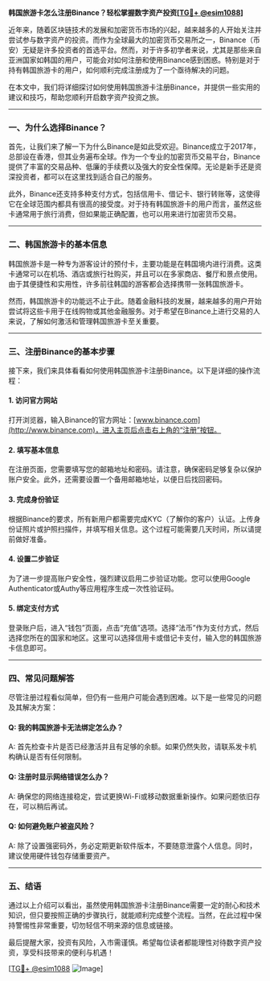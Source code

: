 **韩国旅游卡怎么注册Binance？轻松掌握数字资产投资[[TG💪+ @esim1088](https://t.me/s/esim1088)]**

近年来，随着区块链技术的发展和加密货币市场的兴起，越来越多的人开始关注并尝试参与数字资产的投资。而作为全球最大的加密货币交易所之一，Binance（币安）无疑是许多投资者的首选平台。然而，对于许多初学者来说，尤其是那些来自亚洲国家如韩国的用户，可能会对如何注册和使用Binance感到困惑。特别是对于持有韩国旅游卡的用户，如何顺利完成注册成为了一个亟待解决的问题。

在本文中，我们将详细探讨如何使用韩国旅游卡注册Binance，并提供一些实用的建议和技巧，帮助您顺利开启数字资产投资之旅。

---

### **一、为什么选择Binance？**

首先，让我们来了解一下为什么Binance是如此受欢迎。Binance成立于2017年，总部设在香港，但其业务遍布全球。作为一个专业的加密货币交易平台，Binance提供了丰富的交易品种、低廉的手续费以及强大的安全性保障。无论是新手还是资深投资者，都可以在这里找到适合自己的服务。

此外，Binance还支持多种支付方式，包括信用卡、借记卡、银行转账等，这使得它在全球范围内都具有很高的接受度。对于持有韩国旅游卡的用户而言，虽然这些卡通常用于旅行消费，但如果能正确配置，也可以用来进行加密货币交易。

---

### **二、韩国旅游卡的基本信息**

韩国旅游卡是一种专为游客设计的预付卡，主要功能是在韩国境内进行消费。这类卡通常可以在机场、酒店或旅行社购买，并且可以在多家商店、餐厅和景点使用。由于其便捷性和实用性，许多前往韩国的游客都会选择携带一张韩国旅游卡。

然而，韩国旅游卡的功能远不止于此。随着金融科技的发展，越来越多的用户开始尝试将这些卡用于在线购物或其他金融服务。对于希望在Binance上进行交易的人来说，了解如何激活和管理韩国旅游卡至关重要。

---

### **三、注册Binance的基本步骤**

接下来，我们来具体看看如何使用韩国旅游卡注册Binance。以下是详细的操作流程：

#### **1. 访问官方网站**
打开浏览器，输入Binance的官方网址：[www.binance.com](http://www.binance.com)，进入主页后点击右上角的“注册”按钮。

#### **2. 填写基本信息**
在注册页面，您需要填写您的邮箱地址和密码。请注意，确保密码足够复杂以保护账户安全。此外，还需要设置一个备用邮箱地址，以便日后找回密码。

#### **3. 完成身份验证**
根据Binance的要求，所有新用户都需要完成KYC（了解你的客户）认证。上传身份证照片或护照扫描件，并填写相关信息。这个过程可能需要几天时间，所以请提前做好准备。

#### **4. 设置二步验证**
为了进一步提高账户安全性，强烈建议启用二步验证功能。您可以使用Google Authenticator或Authy等应用程序生成一次性验证码。

#### **5. 绑定支付方式**
登录账户后，进入“钱包”页面，点击“充值”选项。选择“法币”作为支付方式，然后选择您所在的国家和地区。这里可以选择信用卡或借记卡支付，输入您的韩国旅游卡信息即可。

---

### **四、常见问题解答**

尽管注册过程看似简单，但仍有一些用户可能会遇到困难。以下是一些常见的问题及其解决方案：

#### **Q: 我的韩国旅游卡无法绑定怎么办？**
A: 首先检查卡片是否已经激活并且有足够的余额。如果仍然失败，请联系发卡机构确认是否有任何限制。

#### **Q: 注册时显示网络错误怎么办？**
A: 确保您的网络连接稳定，尝试更换Wi-Fi或移动数据重新操作。如果问题依旧存在，可以稍后再试。

#### **Q: 如何避免账户被盗风险？**
A: 除了设置强密码外，务必定期更新软件版本，不要随意泄露个人信息。同时，建议使用硬件钱包存储重要资产。

---

### **五、结语**

通过以上介绍可以看出，虽然使用韩国旅游卡注册Binance需要一定的耐心和技术知识，但只要按照正确的步骤执行，就能顺利完成整个流程。当然，在此过程中保持警惕性非常重要，切勿轻信不明来源的信息或链接。

最后提醒大家，投资有风险，入市需谨慎。希望每位读者都能理性对待数字资产投资，享受科技带来的便利与机遇！

[[TG💪+ @esim1088](https://t.me/s/esim1088) ![Image](https://i.postimg.cc/4NQfJmqS/Snipaste-2025-05-13-00-14-12.png)]